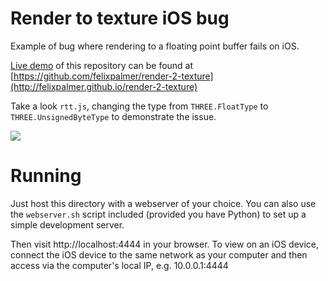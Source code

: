 Render to texture iOS bug
=========================

Example of bug where rendering to a floating point buffer fails on iOS.

[Live demo](http://felixpalmer.github.io/render-2-texture) of this repository can be found at [https://github.com/felixpalmer/render-2-texture](http://felixpalmer.github.io/render-2-texture)

Take a look `rtt.js`, changing the type from `THREE.FloatType` to `THREE.UnsignedByteType` to demonstrate the issue.

![](https://github.com/felixpalmer/render-2-texture/raw/master/rtt.png)

Running
=======

Just host this directory with a webserver of your choice. You can also use the `webserver.sh` script included (provided you have Python) to set up a simple development server.

Then visit http://localhost:4444 in your browser. To view on an iOS device, connect the iOS device to the same network as your computer and then access via the computer's local IP, e.g. 10.0.0.1:4444


